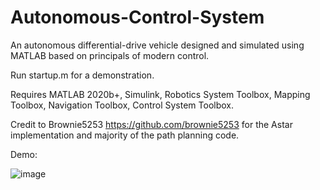 # Autonomous-Control-System
An autonomous differential-drive vehicle designed and simulated using MATLAB based on principals of modern control. 

Run startup.m for a demonstration.

Requires MATLAB 2020b+, Simulink, Robotics System Toolbox, Mapping Toolbox, Navigation Toolbox, Control System Toolbox.

Credit to Brownie5253 https://github.com/brownie5253 for the Astar implementation and majority of the path planning code. 

Demo:

![image](https://i.imgur.com/Lwci7Sr.gif)
